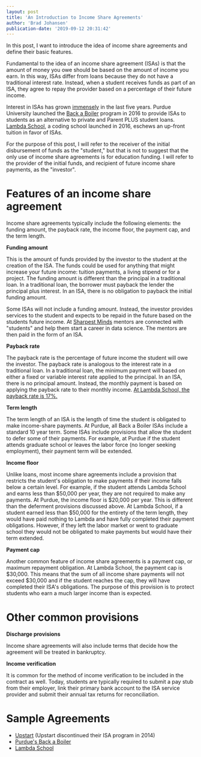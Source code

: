 ```yaml
---
layout: post
title: 'An Introduction to Income Share Agreements'
author: 'Brad Johansen'
publication-date: '2019-09-12 20:31:42'
---
```

In this post, I want to introduce the idea of income share agreements and define their basic features.

Fundamental to the idea of an income share agreement (ISAs) is that the amount of money you owe should be based on the amount of income you earn. In this way, ISAs differ from loans because they do not have a traditional interest rate. Instead, when a student receives funds as part of an ISA, they agree to repay the provider based on a percentage of their future income. 

Interest in ISAs has grown [immensely](https://trends.google.com/trends/explore?date=all&geo=US&q=income%20share%20agreements) in the last five years. Purdue University launched the [Back a Boiler](https://purdue.edu/backaboiler/) program in 2016 to provide ISAs to students as an alternative to private and Parent PLUS student loans. [Lambda School](http://lambdaschoolc.om), a coding school launched in 2016, eschews an up-front tuition in favor of ISAs. 

For the purpose of this post, I will refer to the receiver of the initial disbursement of funds as the "student," but that is not to suggest that the only use of income share agreements is for education funding. I will refer to the provider of the initial funds, and recipient of future income share payments, as the "investor". 

# Features of an income share agreement

Income share agreements typically include the following elements: the funding amount, the payback rate, the income floor, the payment cap, and the term length.

**Funding amount**

This is the amount of funds provided by the investor to the student at the creation of the ISA. The funds could be used for anything that might increase your future income: tuition payments, a living stipend or for a project. The funding amount is different than the principal in a traditional loan. In a traditional loan, the borrower must payback the lender the principal plus interest. In an ISA, there is no obligation to payback the initial funding amount.

Some ISAs will not include a funding amount. Instead, the investor provides services to the student and expects to be repaid in the future based on the students future income. At [Sharpest Minds](https://www.sharpestminds.com/)  mentors are connected with "students" and help them start a career in data science. The mentors are then paid in the form of an ISA.

**Payback rate**

The payback rate is the percentage of future income the student will owe the investor. The payback rate is analogous to the interest rate in a traditional loan. In a traditional loan, the minimum payment will based on either a fixed or variable interest rate applied to the principal. In an ISA, there is no principal amount. Instead, the monthly payment is based on applying the payback rate to their monthly income. [At Lambda School, the payback rate is 17%.](https://lambdaschool.com/faq#isa)

**Term length**

The term length of an ISA is the length of time the student is obligated to make income-share payments. At Purdue, all Back a Boiler ISAs include a standard 10 year term. Some ISAs include provisions that allow the student to defer some of their payments. For example, at Purdue if the student attends graduate school or leaves the labor force (no longer seeking employment), their payment term will be extended.

**Income floor**

Unlike loans, most income share agreements include a provision that restricts the student's obligation to make payments if their income falls below a certain level. For example, if the student attends Lambda School and earns less than $50,000 per year, they are not required to make any payments. At Purdue, the income floor is $20,000 per year. This is different than the deferment provisions discussed above. At Lambda School, if a student earned less than $50,000 for the entirety of the term length, they would have paid nothing to Lambda and have fully completed their payment obligations. However, if they left the labor market or went to graduate school they would not be obligated to make payments but would have their term extended.

**Payment cap**

Another common feature of income share agreements is a payment cap, or maximum repayment obligation. At Lambda School, the payment cap is $30,000. This means that the sum of all income share payments will not exceed $30,000 and if the student reaches the cap, they will have completed their ISA's obligations. The purpose of this provision is to protect students who earn a much larger income than is expected. 

# Other common provisions

**Discharge provisions**

Income share agreements will also include terms that decide how the agreement will be treated in bankruptcy.

**Income verification**

It is common for the method of income verification to be included in the contract as well. Today, students are typically required to submit a pay stub from their employer, link their primary bank account to the ISA service provider and submit their annual tax returns for reconciliation.

# Sample Agreements

* [Upstart](https://www.upstart.com/funding_terms) (Upstart discontinued their ISA program in 2014)
* [Purdue's Back a Boiler](https://purdue.edu/backaboiler/disclosure/contract.html)
* [Lambda School](https://leif.org/api/products/5b5b8bd0e59b743f9a086ed9/pdf)
